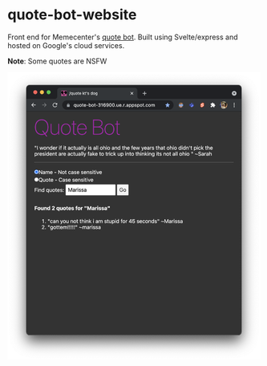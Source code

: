 # quote-bot-website

Front end for Memecenter's [quote bot](https://github.com/SpoonDoctor/QuoteBot). Built using Svelte/express and hosted on Google's cloud services.

**Note**: Some quotes are NSFW

![alt text](./example.png)

